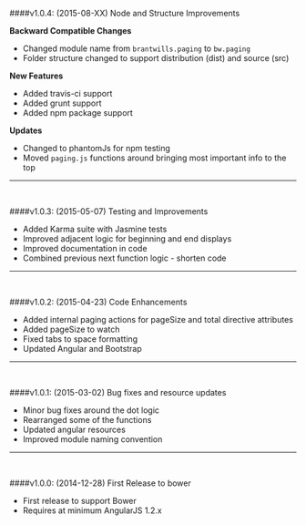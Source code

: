####v1.0.4: (2015-08-XX) Node and Structure Improvements

**Backward Compatible Changes**
- Changed module name from `brantwills.paging` to `bw.paging`
- Folder structure changed to support distribution (dist) and source (src) 

**New Features**
- Added travis-ci support
- Added grunt support
- Added npm package support

**Updates**
- Changed to phantomJs for npm testing
- Moved `paging.js` functions around bringing most important info to the top

---
<br/>

####v1.0.3: (2015-05-07) Testing and Improvements 

- Added Karma suite with Jasmine tests
- Improved adjacent logic for beginning and end displays
- Improved documentation in code
- Combined previous next function logic - shorten code

---
<br/>

####v1.0.2: (2015-04-23) Code Enhancements 

- Added internal paging actions for pageSize and total directive attributes
- Added pageSize to watch
- Fixed tabs to space formatting
- Updated Angular and Bootstrap

---
<br/>

####v1.0.1: (2015-03-02) Bug fixes and resource updates

- Minor bug fixes around the dot logic
- Rearranged some of the functions 
- Updated angular resources
- Improved module naming convention

---
<br/>

####v1.0.0: (2014-12-28) First Release to bower

- First release to support Bower
- Requires at minimum AngularJS 1.2.x